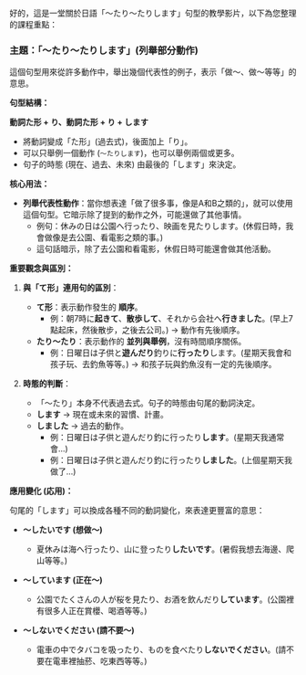 </br>

好的，這是一堂關於日語「～たり～たりします」句型的教學影片，以下為您整理的課程重點：

### **主題：「～たり～たりします」(列舉部分動作)**

這個句型用來從許多動作中，舉出幾個代表性的例子，表示「做～、做～等等」的意思。

**句型結構：**

**動詞た形 + り、動詞た形 + り + します**

*   將動詞變成「た形」(過去式)，後面加上「り」。
*   可以只舉例一個動作 (`～たりします`)，也可以舉例兩個或更多。
*   句子的時態 (現在、過去、未來) 由最後的「します」來決定。

**核心用法：**

*   **列舉代表性動作**：當你想表達「做了很多事，像是A和B之類的」，就可以使用這個句型。它暗示除了提到的動作之外，可能還做了其他事情。
    *   例句：休みの日は公園へ行ったり、映画を見たりします。(休假日時，我會做像是去公園、看電影之類的事。)
    *   這句話暗示，除了去公園和看電影，休假日時可能還會做其他活動。

**重要觀念與區別：**

1.  **與「て形」連用句的區別**：
    *   **て形**：表示動作發生的 **順序**。
        *   例：朝7時に**起きて**、**散歩して**、それから会社へ**行きました**。(早上7點起床，然後散步，之後去公司。) → 動作有先後順序。
    *   **たり～たり**：表示動作的 **並列與舉例**，沒有時間順序關係。
        *   例：日曜日は子供と**遊んだり**釣りに**行ったり**します。(星期天我會和孩子玩、去釣魚等等。) → 和孩子玩與釣魚沒有一定的先後順序。

2.  **時態的判斷**：
    *   「～たり」本身不代表過去式。句子的時態由句尾的動詞決定。
    *   **します** → 現在或未來的習慣、計畫。
    *   **しました** → 過去的動作。
        *   例：日曜日は子供と遊んだり釣に行ったり**します**。(星期天我通常會...)
        *   例：日曜日は子供と遊んだり釣に行ったり**しました**。(上個星期天我做了...)

**應用變化 (応用)：**

句尾的「します」可以換成各種不同的動詞變化，來表達更豐富的意思：

*   **～したいです (想做～)**
    *   夏休みは海へ行ったり、山に登ったり**したいです**。(暑假我想去海邊、爬山等等。)

*   **～しています (正在～)**
    *   公園でたくさんの人が桜を見たり、お酒を飲んだり**しています**。(公園裡有很多人正在賞櫻、喝酒等等。)

*   **～しないでください (請不要～)**
    *   電車の中でタバコを吸ったり、ものを食べたり**しないでください**。(請不要在電車裡抽菸、吃東西等等。)
</br>
